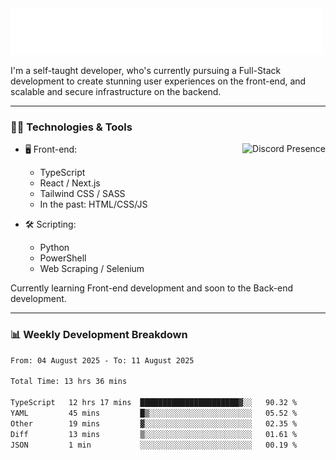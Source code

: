 <img src="assets/wave.svg" alt=":wave:" />

I'm a self-taught developer, who's currently pursuing a Full-Stack development to create stunning user experiences on the front-end, and scalable and secure infrastructure on the backend.

---

### 🧑‍💻 Technologies & Tools

<a href="https://discord.com/users/414304208649453568" target="_blank" rel="nofollow">
   <img src="https://lanyard-profile-readme.vercel.app/api/414304208649453568?idleMessage=Probably%20doing%20something%20else..." alt="Discord Presence" align="right">
</a>

- 🖥️ Front-end:

  - TypeScript
  - React / Next.js
  - Tailwind CSS / SASS
  - In the past: HTML/CSS/JS

- 🛠 Scripting:

  - Python
  - PowerShell
  - Web Scraping / Selenium

Currently learning Front-end development and soon to the Back-end development.

---

### 📊 Weekly Development Breakdown

<!--START_SECTION:waka-->

```txt
From: 04 August 2025 - To: 11 August 2025

Total Time: 13 hrs 36 mins

TypeScript   12 hrs 17 mins  ██████████████████████▓░░   90.32 %
YAML         45 mins         █▒░░░░░░░░░░░░░░░░░░░░░░░   05.52 %
Other        19 mins         ▓░░░░░░░░░░░░░░░░░░░░░░░░   02.35 %
Diff         13 mins         ▒░░░░░░░░░░░░░░░░░░░░░░░░   01.61 %
JSON         1 min           ░░░░░░░░░░░░░░░░░░░░░░░░░   00.19 %
```

<!--END_SECTION:waka-->
